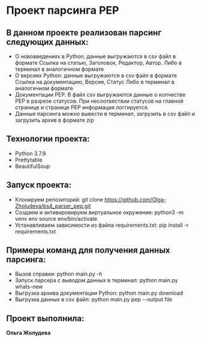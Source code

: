 # Проект парсинга PEP

## В данном проекте реализован парсинг следующих данных:

 - О нововведениях в Python: данные выгружаются в csv файл в формате Ссылка на статью, Заголовок, Редактор, Автор. 
   Либо в терминал в аналогичном формате
 - О версиях Python: данные выгружаются в csv файл в формате Ссылка на документацию, Версия, Статус
   Либо в терминал в аналогичном формате
 - Документации PEP. В файл csv выгружаются данные о колчестве PEP в разрезе статусов. 
   При несоотвествии статусов на главной странице и странице PEP информация логгируется.
 - Данные парсинга можно вывести в терминал, загрузить в csv файл и загрузить архив в формате zip

## Технологии проекта:

- Python 3.7.9
- Prettytable
- BeautifulSoup

## Запуск проекта:

- Клонируем репозиторий: git clone https://github.com/Olga-Zholudeva/bs4_parser_pep.git
- Cоздаем и активировируем виртуальное окружение: python3 -m venv env source env/bin/activate
- Устанавливаем зависимости из файла requirements.txt: pip install -r requirements.txt  

## Примеры команд для получения данных парсинга:

- Вызов справки: python main.py -h
- Запуск парсера с выводом данных в терминал: python main.py whats-new
- Выгрузка архива документации Python: python main.py download
- Выгрузка данных в csv файл: python main.py pep --output file

## Проект выполнила: 

**Ольга Жолудева**
